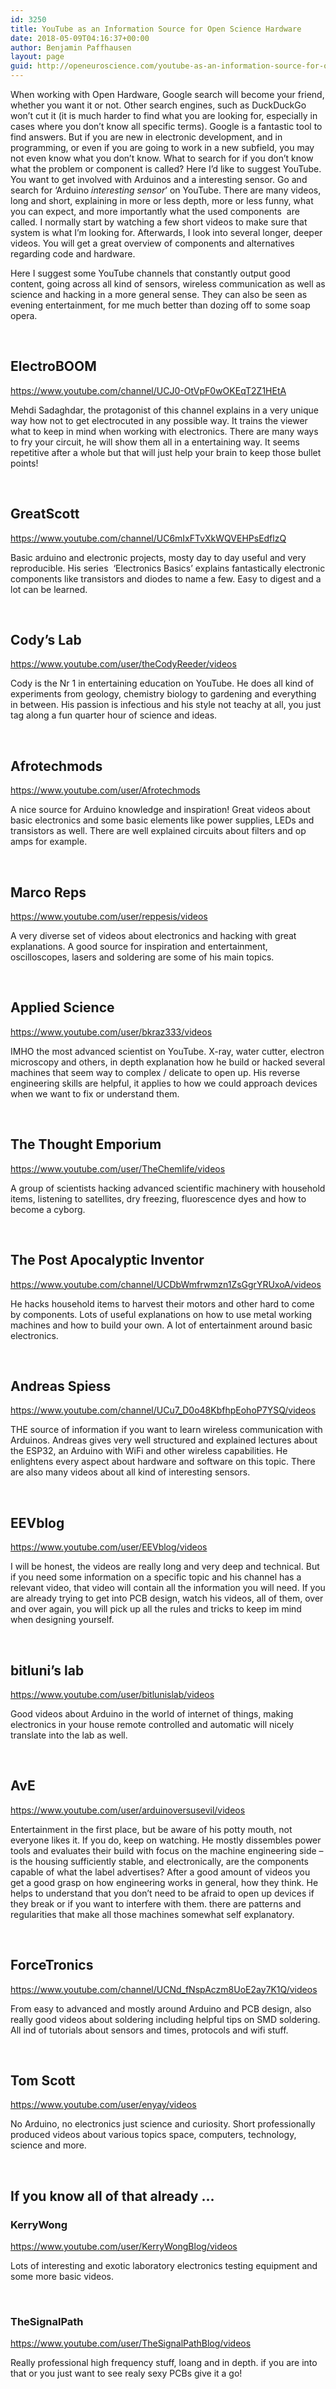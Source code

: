 ```yaml
---
id: 3250
title: YouTube as an Information Source for Open Science Hardware
date: 2018-05-09T04:16:37+00:00
author: Benjamin Paffhausen
layout: page
guid: http://openeuroscience.com/youtube-as-an-information-source-for-open-science-hardware-copy/
---
```

When working with Open Hardware, Google search will become your friend, whether you want it or not. Other search engines, such as DuckDuckGo won’t cut it (it is much harder to find what you are looking for, especially in cases where you don’t know all specific terms). Google is a fantastic tool to find answers. But if you are new in electronic development, and in programming, or even if you are going to work in a new subfield, you may not even know what you don’t know. What to search for if you don’t know what the problem or component is called? Here I’d like to suggest YouTube. You want to get involved with Arduinos and a interesting sensor. Go and search for ‘Arduino _interesting sensor_’ on YouTube. There are many videos, long and short, explaining in more or less depth, more or less funny, what you can expect, and more importantly what the used components  are called. I normally start by watching a few short videos to make sure that system is what I’m looking for. Afterwards, I look into several longer, deeper videos. You will get a great overview of components and alternatives regarding code and hardware.

Here I suggest some YouTube channels that constantly output good content, going across all kind of sensors, wireless communication as well as science and hacking in a more general sense. They can also be seen as evening entertainment, for me much better than dozing off to some soap opera.

&nbsp;

## ElectroBOOM

<https://www.youtube.com/channel/UCJ0-OtVpF0wOKEqT2Z1HEtA>

Mehdi Sadaghdar, the protagonist of this channel explains in a very unique way how not to get electrocuted in any possible way. It trains the viewer what to keep in mind when working with electronics. There are many ways to fry your circuit, he will show them all in a entertaining way. It seems repetitive after a whole but that will just help your brain to keep those bullet points!

&nbsp;

## GreatScott

<https://www.youtube.com/channel/UC6mIxFTvXkWQVEHPsEdflzQ>

Basic arduino and electronic projects, mosty day to day useful and very reproducible. His series  ‘Electronics Basics’ explains fantastically electronic components like transistors and diodes to name a few. Easy to digest and a lot can be learned.

&nbsp;

## Cody’s Lab

<https://www.youtube.com/user/theCodyReeder/videos>

Cody is the Nr 1 in entertaining education on YouTube. He does all kind of experiments from geology, chemistry biology to gardening and everything in between. His passion is infectious and his style not teachy at all, you just tag along a fun quarter hour of science and ideas.

&nbsp;

## Afrotechmods

<https://www.youtube.com/user/Afrotechmods>

A nice source for Arduino knowledge and inspiration! Great videos about basic electronics and some basic elements like power supplies, LEDs and transistors as well. There are well explained circuits about filters and op amps for example.

&nbsp;

## Marco Reps

<https://www.youtube.com/user/reppesis/videos>

A very diverse set of videos about electronics and hacking with great explanations. A good source for inspiration and entertainment, oscilloscopes, lasers and soldering are some of his main topics.

&nbsp;

## Applied Science

<https://www.youtube.com/user/bkraz333/videos>

IMHO the most advanced scientist on YouTube. X-ray, water cutter, electron microscopy and others, in depth explanation how he build or hacked several machines that seem way to complex / delicate to open up. His reverse engineering skills are helpful, it applies to how we could approach devices when we want to fix or understand them.

&nbsp;

## The Thought Emporium

<https://www.youtube.com/user/TheChemlife/videos>

A group of scientists hacking advanced scientific machinery with household items, listening to satellites, dry freezing, fluorescence dyes and how to become a cyborg.

&nbsp;

## The Post Apocalyptic Inventor

<https://www.youtube.com/channel/UCDbWmfrwmzn1ZsGgrYRUxoA/videos>

He hacks household items to harvest their motors and other hard to come by components. Lots of useful explanations on how to use metal working machines and how to build your own. A lot of entertainment around basic electronics.

&nbsp;

## Andreas Spiess

<https://www.youtube.com/channel/UCu7_D0o48KbfhpEohoP7YSQ/videos>

THE source of information if you want to learn wireless communication with Arduinos. Andreas gives very well structured and explained lectures about the ESP32, an Arduino with WiFi and other wireless capabilities. He enlightens every aspect about hardware and software on this topic. There are also many videos about all kind of interesting sensors.

&nbsp;

## EEVblog

<https://www.youtube.com/user/EEVblog/videos>

I will be honest, the videos are really long and very deep and technical. But if you need some information on a specific topic and his channel has a relevant video, that video will contain all the information you will need. If you are already trying to get into PCB design, watch his videos, all of them, over and over again, you will pick up all the rules and tricks to keep im mind when designing yourself.

&nbsp;

## bitluni&#8217;s lab

<https://www.youtube.com/user/bitlunislab/videos>

Good videos about Arduino in the world of internet of things, making electronics in your house remote controlled and automatic will nicely translate into the lab as well.

&nbsp;

## AvE

<https://www.youtube.com/user/arduinoversusevil/videos>

Entertainment in the first place, but be aware of his potty mouth, not everyone likes it. If you do, keep on watching. He mostly dissembles power tools and evaluates their build with focus on the machine engineering side &#8211; is the housing sufficiently stable, and electronically, are the components capable of what the label advertises? After a good amount of videos you get a good grasp on how engineering works in general, how they think. He helps to understand that you don’t need to be afraid to open up devices if they break or if you want to interfere with them. there are patterns and regularities that make all those machines somewhat self explanatory.

&nbsp;

## ForceTronics

<https://www.youtube.com/channel/UCNd_fNspAczm8UoE2ay7K1Q/videos>

From easy to advanced and mostly around Arduino and PCB design, also really good videos about soldering including helpful tips on SMD soldering. All ind of tutorials about sensors and times, protocols and wifi stuff.

&nbsp;

## Tom Scott

<https://www.youtube.com/user/enyay/videos>

No Arduino, no electronics just science and curiosity. Short professionally produced videos about various topics space, computers, technology, science and more.

&nbsp;

## If you know all of that already &#8230;

### KerryWong

<https://www.youtube.com/user/KerryWongBlog/videos>

Lots of interesting and exotic laboratory electronics testing equipment and some more basic videos.

&nbsp;

### TheSignalPath

<https://www.youtube.com/user/TheSignalPathBlog/videos>

Really professional high frequency stuff, loang and in depth. if you are into that or you just want to see realy sexy PCBs give it a go!